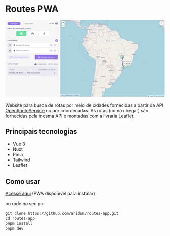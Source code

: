 # Routes PWA

![página inicial](https://github.com/aridsm/routes-app/blob/master/assets/main-page.png)

Website para busca de rotas por meio de cidades fornecidas a partir da API [OpenRouteService](https://openrouteservice.org/) ou por coordenadas. As rotas (como chegar) são fornecidas pela mesma API e montadas com a livraria [Leaflet](https://leafletjs.com/).

## Principais tecnologias
* Vue 3
* Nuxt
* Pinia
* Tailwind
* Leaflet

## Como usar

[Acesse aqui](https://aridsm-routes-app.netlify.app/) (PWA disponível para instalar)

ou rode no seu pc:
``` 
git clone https://github.com/aridsm/routes-app.git
cd routes-app
pnpm install
pnpm dev
```
